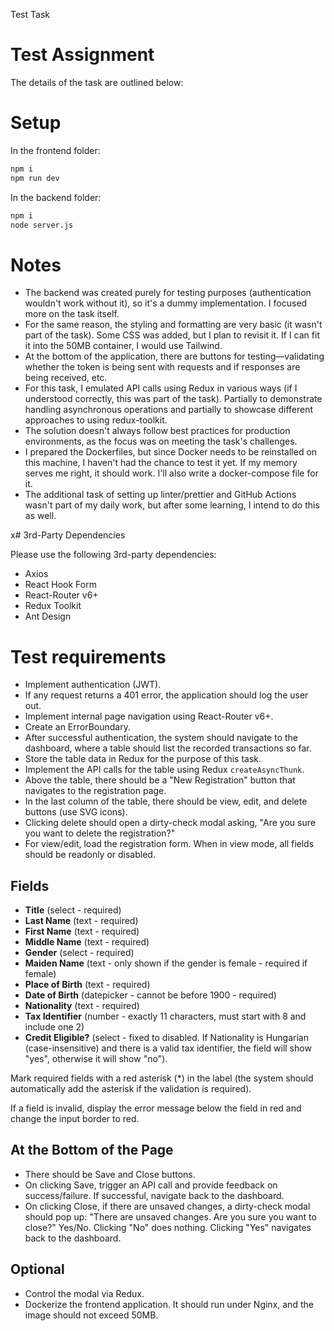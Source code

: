 Test Task

# Test Assignment

The details of the task are outlined below:

# Setup

In the frontend folder:

```sh
npm i
npm run dev
```

In the backend folder:

```sh
npm i
node server.js
```

# Notes

- The backend was created purely for testing purposes (authentication wouldn't work without it), so it's a dummy implementation. I focused more on the task itself.
- For the same reason, the styling and formatting are very basic (it wasn't part of the task). Some CSS was added, but I plan to revisit it. If I can fit it into the 50MB container, I would use Tailwind.
- At the bottom of the application, there are buttons for testing—validating whether the token is being sent with requests and if responses are being received, etc.
- For this task, I emulated API calls using Redux in various ways (if I understood correctly, this was part of the task). Partially to demonstrate handling asynchronous operations and partially to showcase different approaches to using redux-toolkit.
- The solution doesn't always follow best practices for production environments, as the focus was on meeting the task's challenges.
- I prepared the Dockerfiles, but since Docker needs to be reinstalled on this machine, I haven't had the chance to test it yet. If my memory serves me right, it should work. I'll also write a docker-compose file for it.
- The additional task of setting up linter/prettier and GitHub Actions wasn't part of my daily work, but after some learning, I intend to do this as well.

x# 3rd-Party Dependencies

Please use the following 3rd-party dependencies:

- Axios
- React Hook Form
- React-Router v6+
- Redux Toolkit
- Ant Design

# Test requirements

- Implement authentication (JWT).
- If any request returns a 401 error, the application should log the user out.
- Implement internal page navigation using React-Router v6+.
- Create an ErrorBoundary.
- After successful authentication, the system should navigate to the dashboard, where a table should list the recorded transactions so far.
- Store the table data in Redux for the purpose of this task.
- Implement the API calls for the table using Redux `createAsyncThunk`.
- Above the table, there should be a "New Registration" button that navigates to the registration page.
- In the last column of the table, there should be view, edit, and delete buttons (use SVG icons).
- Clicking delete should open a dirty-check modal asking, "Are you sure you want to delete the registration?"
- For view/edit, load the registration form. When in view mode, all fields should be readonly or disabled.

## Fields

- **Title** (select - required)
- **Last Name** (text - required)
- **First Name** (text - required)
- **Middle Name** (text - required)
- **Gender** (select - required)
- **Maiden Name** (text - only shown if the gender is female - required if female)
- **Place of Birth** (text - required)
- **Date of Birth** (datepicker - cannot be before 1900 - required)
- **Nationality** (text - required)
- **Tax Identifier** (number - exactly 11 characters, must start with 8 and include one 2)
- **Credit Eligible?** (select - fixed to disabled. If Nationality is Hungarian (case-insensitive) and there is a valid tax identifier, the field will show "yes", otherwise it will show "no").

Mark required fields with a red asterisk (\*) in the label (the system should automatically add the asterisk if the validation is required).

If a field is invalid, display the error message below the field in red and change the input border to red.

## At the Bottom of the Page

- There should be Save and Close buttons.
- On clicking Save, trigger an API call and provide feedback on success/failure. If successful, navigate back to the dashboard.
- On clicking Close, if there are unsaved changes, a dirty-check modal should pop up: "There are unsaved changes. Are you sure you want to close?" Yes/No. Clicking "No" does nothing. Clicking "Yes" navigates back to the dashboard.

## Optional

- Control the modal via Redux.
- Dockerize the frontend application. It should run under Nginx, and the image should not exceed 50MB.

